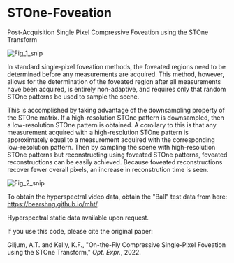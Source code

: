 # STOne-Foveation
Post-Acquisition Single Pixel Compressive Foveation using the STOne Transform

![Fig_1_snip](https://user-images.githubusercontent.com/44003292/166619966-c6111df1-d469-4880-a91b-38db367d1819.PNG)

In standard single-pixel foveation methods, the foveated regions need to be determined before any measurements are acquired. This method, however, allows for the determination of the foveated region after all measurements have been acquired, is entirely non-adaptive, and requires only that random STOne patterns be used to sample the scene.

This is accomplished by taking advantage of the downsampling property of the STOne matrix. If a high-resolution STOne pattern is downsampled, then a low-resolution STOne pattern is obtained. A corollary to this is that any measurement acquired with a high-resolution STOne pattern is approximately equal to a measurement acquired with the corresponding low-resolution pattern. Then by sampling the scene with high-resolution STOne patterns but reconstructing using foveated STOne patterns, foveated reconstructions can be easily achieved. Because foveated reconstructions recover fewer overall pixels, an increase in reconstrution time is seen.

![Fig_2_snip](https://user-images.githubusercontent.com/44003292/166619927-f9988804-1692-4e98-a494-4db76988ec9b.PNG)

To obtain the hyperspectral video data, obtain the "Ball" test data from here: https://bearshng.github.io/mht/.

Hyperspectral static data available upon request.

If you use this code, please cite the original paper:

Giljum, A.T. and Kelly, K.F., "On-the-Fly Compressive Single-Pixel Foveation using the STOne Transform," _Opt. Expr._, 2022.
